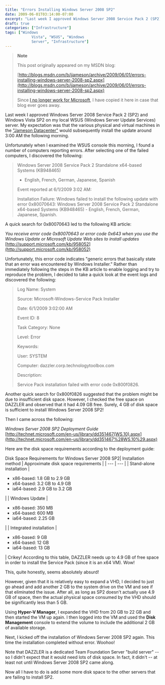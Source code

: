 ```yaml
---
title: "Errors Installing Windows Server 2008 SP2"
date: 2009-06-01T03:14:00-07:00
excerpt: "Last week I approved Windows Server 2008 Service Pack 2 (SP2) and Windows Vista SP2 on my local WSUS (Windows Server Update Services) server. My expectation was that the various physical and virtual machines in the \"Jameson Datacenter\" would subsequently..."
draft: true
categories: ["Infrastructure"]
tags: ["Windows 
			Vista", "WSUS", "Windows 
			Server", "Infrastructure"]
---
```


> **Note**
>
> This post originally appeared on my MSDN blog:
>
> [http://blogs.msdn.com/b/jjameson/archive/2009/06/01/errors-installing-windows-server-2008-sp2.aspx](http://blogs.msdn.com/b/jjameson/archive/2009/06/01/errors-installing-windows-server-2008-sp2.aspx)
>
> Since
> [I no longer work for Microsoft](/blog/jjameson/2011/09/02/last-day-with-microsoft), I have copied it here in case that
> blog ever goes away.

Last week I approved Windows Server 2008 Service Pack 2 (SP2) and Windows
Vista SP2 on my local WSUS (Windows Server Update Services) server. My expectation
was that the various physical and virtual machines in the
["Jameson
Datacenter"](/blog/jjameson/2009/09/14/the-jameson-datacenter) would subsequently install the update around 3:00 AM the following
morning.

Unfortunately when I examined the WSUS console this morning, I found a number
of computers reporting errors. After selecting one of the failed computers,
I discovered the following:

> Windows Server 2008 Service Pack 2 Standalone x64-based Systems (KB948465)
>
> - English, French, German, Japanese, Spanish
>
> Event reported at 6/1/2009 3:02 AM:
>
> Installation Failure: Windows failed to install the following update
> with error 0x80070643: Windows Server 2008 Service Pack 2 Standalone x64-based
> Systems (KB948465) - English, French, German, Japanese, Spanish.

A quick search for 0x80070643 led to the following KB article:

<cite>You receive error code 0x80070643 or error code 0x643 when you use
the Windows Update or Microsoft Update Web sites to install updates</cite>
[http://support.microsoft.com/kb/958052](http://support.microsoft.com/kb/958052)

Unfortunately, this error code indicates "generic errors that basically state
that an error was encountered by Windows Installer." Rather than immediately
following the steps in the KB article to enable logging and try to reproduce
the problem, I decided to take a quick look at the event logs and discovered
the following:

> Log Name: System
>
> Source: Microsoft-Windows-Service Pack Installer
>
> Date: 6/1/2009 3:02:00 AM
>
> Event ID: 8
>
> Task Category: None
>
> Level: Error
>
> Keywords:
>
> User: SYSTEM
>
> Computer: dazzler.corp.technologytoolbox.com
>
> Description:
>
> Service Pack installation failed with error code 0x800f0826.

Another quick search for 0x800f0826 suggested that the problem might be due
to insufficient disk space. However, I checked the free space on DAZZLER and
observed that it had 4.09 GB free. Surely, 4 GB of disk space is sufficient
to install Windows Server 2008 SP2!

Then I came across the following:

<cite>Windows Server 2008 SP2 Deployment Guide</cite>
[http://technet.microsoft.com/en-us/library/dd351467(WS.10).aspx](http://technet.microsoft.com/en-us/library/dd351467%28WS.10%29.aspx)

Here are the disk space requirements according to the deployment guide:

<caption>Disk Space Requirements for Windows Server 2008 SP2</caption>| Installation method | Approximate disk space requirements |
| --- | --- |
| Stand-alone installation | <ul>
			<li>x86-based: 1.8 GB to 2.9 GB</li>
			<li>x64-based: 3.2 GB to 4.9 GB</li>
			<li>ia64-based: 2.9 GB to 3.2 GB </li>
		</ul> |
| Windows Update | <ul>
			<li>x86-based: 350 MB</li>
			<li>x64-based: 600 MB</li>
			<li>ia64-based: 2.25 GB </li>
		</ul> |
| Integrated installation | <ul>
			<li>x86-based: 9 GB</li>
			<li>x64-based: 12 GB</li>
			<li>ia64-based: 13 GB</li>
		</ul> |
Crikey! According to this table, DAZZLER needs up to 4.9 GB of free space
in order to install the Service Pack (since it is an x64 VM). Wow!

This, quite honestly, seems absolutely absurd!

However, given that it is relatively easy to expand a VHD, I decided to just
go ahead and add another 2 GB to the system drive on the VM and see if that
eliminated the issue. After all, as long as SP2 doesn't actually use 4.9 GB
of space, then the actual physical space consumed by the VHD should be significantly
less than 5 GB.

Using **Hyper-V Manager**, I expanded the VHD from 20 GB to
22 GB and then started the VM up again. I then logged into the VM and used the
**Disk Management** console to extend the volume to include the
additional 2 GB of available storage.

Next, I kicked off the installation of Windows Server 2008 SP2 again. This
time the installation completed without error. Woohoo!

Note that DAZZLER is a dedicated Team Foundation Server "build server" --
so I didn't expect that it would need lots of disk space. In fact, it didn't
-- at least not until Windows Server 2008 SP2 came along.

Now all I have to do is add some more disk space to the other servers that
are failing to install SP2.

